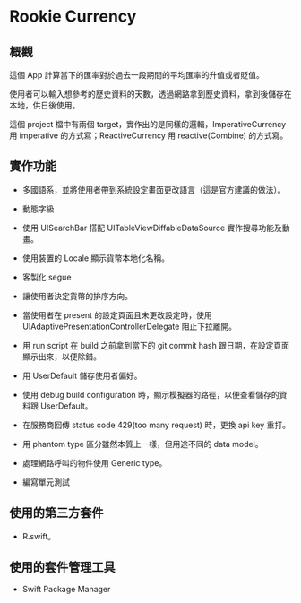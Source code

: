 #  Rookie Currency

## 概觀

這個 App 計算當下的匯率對於過去一段期間的平均匯率的升值或者貶值。

使用者可以輸入想參考的歷史資料的天數，透過網路拿到歷史資料，拿到後儲存在本地，供日後使用。

這個 project 檔中有兩個 target，實作出的是同樣的邏輯，ImperativeCurrency 用 imperative 的方式寫；ReactiveCurrency 用 reactive(Combine) 的方式寫。

## 實作功能

- 多國語系，並將使用者帶到系統設定畫面更改語言（這是官方建議的做法）。

- 動態字級

- 使用 UISearchBar 搭配 UITableViewDiffableDataSource 實作搜尋功能及動畫。

- 使用裝置的 Locale 顯示貨幣本地化名稱。

- 客製化 segue

- 讓使用者決定貨幣的排序方向。

- 當使用者在 present 的設定頁面且未更改設定時，使用 UIAdaptivePresentationControllerDelegate 阻止下拉離開。

- 用 run script 在 build 之前拿到當下的 git commit hash 跟日期，在設定頁面顯示出來，以便除錯。

- 用 UserDefault 儲存使用者偏好。

- 使用 debug build configuration 時，顯示模擬器的路徑，以便查看儲存的資料跟 UserDefault。

- 在服務商回傳 status code 429(too many request) 時，更換 api key 重打。 

- 用 phantom type 區分雖然本質上一樣，但用途不同的 data model。

- 處理網路呼叫的物件使用 Generic type。

- 編寫單元測試

## 使用的第三方套件

- R.swift。

## 使用的套件管理工具

- Swift Package Manager
